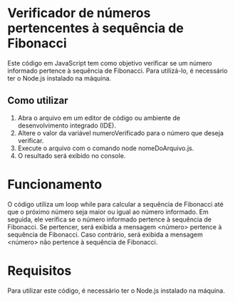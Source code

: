 # Verificador de números pertencentes à sequência de Fibonacci
Este código em JavaScript tem como objetivo verificar se um número informado pertence à sequência de Fibonacci. Para utilizá-lo, é necessário ter o Node.js instalado na máquina.

## Como utilizar
1. Abra o arquivo em um editor de código ou ambiente de desenvolvimento integrado (IDE).
2. Altere o valor da variável numeroVerificado para o número que deseja verificar.
3. Execute o arquivo com o comando node nomeDoArquivo.js.
4. O resultado será exibido no console.

# Funcionamento
O código utiliza um loop while para calcular a sequência de Fibonacci até que o próximo número seja maior ou igual ao número informado. Em seguida, ele verifica se o número informado pertence à sequência de Fibonacci. Se pertencer, será exibida a mensagem <número> pertence à sequência de Fibonacci. Caso contrário, será exibida a mensagem <número> não pertence à sequência de Fibonacci.

# Requisitos
Para utilizar este código, é necessário ter o Node.js instalado na máquina.
